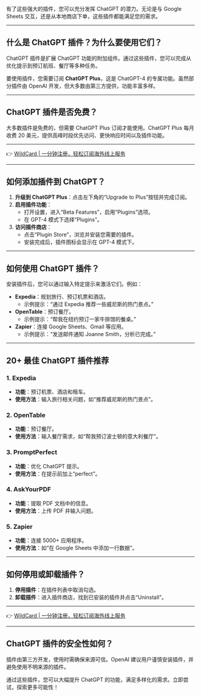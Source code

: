 有了这些强大的插件，您可以充分发挥 ChatGPT 的潜力。无论是与 Google Sheets 交互，还是从本地商店下单，这些插件都能满足您的需求。

---

## 什么是 ChatGPT 插件？为什么要使用它们？

ChatGPT 插件是扩展 ChatGPT 功能的附加组件。通过这些插件，您可以完成从优化提示到预订航班、餐厅等多种任务。

要使用插件，您需要订阅 **ChatGPT Plus**，这是 ChatGPT-4 的专属功能。虽然部分插件由 OpenAI 开发，但大多数由第三方提供，功能丰富多样。

---

## ChatGPT 插件是否免费？

大多数插件是免费的，但需要 ChatGPT Plus 订阅才能使用。ChatGPT Plus 每月收费 20 美元，提供高峰时段优先访问、更快响应时间以及插件功能。

---

👉 [WildCard | 一分钟注册，轻松订阅海外线上服务](https://bit.ly/bewildcard)

---

## 如何添加插件到 ChatGPT？

1. **升级到 ChatGPT Plus**：点击左下角的“Upgrade to Plus”按钮并完成订阅。
2. **启用插件功能**：
   - 打开设置，进入“Beta Features”，启用“Plugins”选项。
   - 在 GPT-4 模式下选择“Plugins”。
3. **访问插件商店**：
   - 点击“Plugin Store”，浏览并安装您需要的插件。
   - 安装完成后，插件图标会显示在 GPT-4 模式下。

---

## 如何使用 ChatGPT 插件？

安装插件后，您可以通过输入特定提示来激活它们。例如：

- **Expedia**：规划旅行、预订机票和酒店。
  - 示例提示：“通过 Expedia 推荐一些威尼斯的热门景点。”
- **OpenTable**：预订餐厅。
  - 示例提示：“帮我在纽约预订一家牛排馆的餐桌。”
- **Zapier**：连接 Google Sheets、Gmail 等应用。
  - 示例提示：“发送邮件通知 Joanne Smith，分析已完成。”

---

## 20+ 最佳 ChatGPT 插件推荐

### 1. Expedia
- **功能**：预订机票、酒店和租车。
- **使用方法**：输入旅行相关问题，如“推荐威尼斯的热门景点”。

### 2. OpenTable
- **功能**：预订餐厅。
- **使用方法**：输入餐厅需求，如“帮我预订波士顿的意大利餐厅”。

### 3. PromptPerfect
- **功能**：优化 ChatGPT 提示。
- **使用方法**：在提示前加上“perfect”。

### 4. AskYourPDF
- **功能**：提取 PDF 文档中的信息。
- **使用方法**：上传 PDF 并输入问题。

### 5. Zapier
- **功能**：连接 5000+ 应用程序。
- **使用方法**：如“在 Google Sheets 中添加一行数据”。

---

## 如何停用或卸载插件？

1. **停用插件**：在插件列表中取消勾选。
2. **卸载插件**：进入插件商店，找到已安装的插件并点击“Uninstall”。

---

👉 [WildCard | 一分钟注册，轻松订阅海外线上服务](https://bit.ly/bewildcard)

---

## ChatGPT 插件的安全性如何？

插件由第三方开发，使用时需确保来源可信。OpenAI 建议用户谨慎安装插件，并避免使用不明来源的插件。

通过这些插件，您可以大幅提升 ChatGPT 的功能，满足多样化的需求。立即尝试，探索更多可能性！
